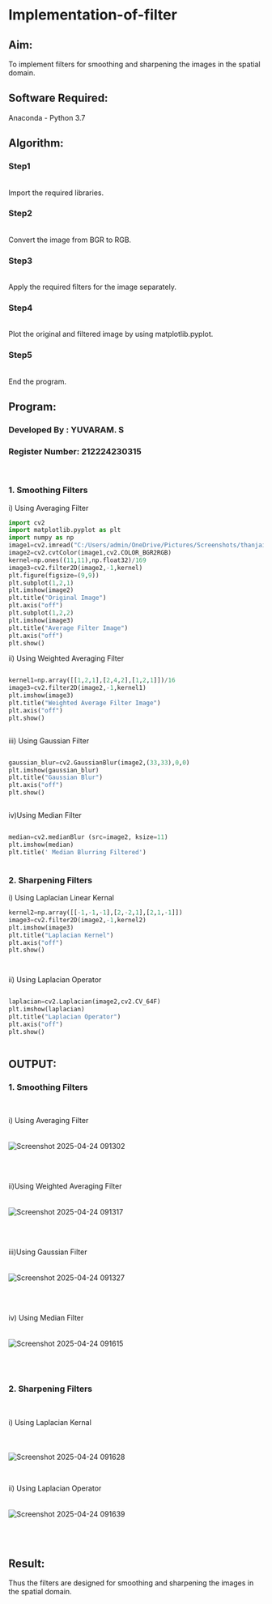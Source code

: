 # Implementation-of-filter
## Aim:
To implement filters for smoothing and sharpening the images in the spatial domain.

## Software Required:
Anaconda - Python 3.7

## Algorithm:
### Step1
</br>
Import the required libraries.
</br> 

### Step2
</br>
Convert the image from BGR to RGB.
</br> 

### Step3
</br>
Apply the required filters for the image separately.
</br> 

### Step4
</br>
Plot the original and filtered image by using matplotlib.pyplot.
</br> 

### Step5
</br>
End the program.
</br> 

## Program:
### Developed By   : YUVARAM. S
### Register Number: 212224230315
</br>

### 1. Smoothing Filters

i) Using Averaging Filter
```Python
import cv2
import matplotlib.pyplot as plt
import numpy as np
image1=cv2.imread("C:/Users/admin/OneDrive/Pictures/Screenshots/thanjai.png")
image2=cv2.cvtColor(image1,cv2.COLOR_BGR2RGB)
kernel=np.ones((11,11),np.float32)/169
image3=cv2.filter2D(image2,-1,kernel)
plt.figure(figsize=(9,9))
plt.subplot(1,2,1)
plt.imshow(image2)
plt.title("Original Image")
plt.axis("off")
plt.subplot(1,2,2)
plt.imshow(image3)
plt.title("Average Filter Image")
plt.axis("off")
plt.show()

```
ii) Using Weighted Averaging Filter
```Python

kernel1=np.array([[1,2,1],[2,4,2],[1,2,1]])/16
image3=cv2.filter2D(image2,-1,kernel1)
plt.imshow(image3)
plt.title("Weighted Average Filter Image")
plt.axis("off")
plt.show()



```
iii) Using Gaussian Filter
```Python

gaussian_blur=cv2.GaussianBlur(image2,(33,33),0,0)
plt.imshow(gaussian_blur)
plt.title("Gaussian Blur")
plt.axis("off")
plt.show()



```
iv)Using Median Filter
```Python

median=cv2.medianBlur (src=image2, ksize=11)
plt.imshow(median)
plt.title(' Median Blurring Filtered')



```

### 2. Sharpening Filters
i) Using Laplacian Linear Kernal
```Python
kernel2=np.array([[-1,-1,-1],[2,-2,1],[2,1,-1]])
image3=cv2.filter2D(image2,-1,kernel2)
plt.imshow(image3)
plt.title("Laplacian Kernel")
plt.axis("off")
plt.show()




```
ii) Using Laplacian Operator
```Python

laplacian=cv2.Laplacian(image2,cv2.CV_64F)
plt.imshow(laplacian)
plt.title("Laplacian Operator")
plt.axis("off")
plt.show()



```

## OUTPUT:
### 1. Smoothing Filters
</br>

i) Using Averaging Filter
</br>
</br>
</br>![Screenshot 2025-04-24 091302](https://github.com/user-attachments/assets/a9aedaf7-e36b-418b-8066-b63fb49a7dae)

</br>
</br>

ii)Using Weighted Averaging Filter
</br>
</br>
</br>![Screenshot 2025-04-24 091317](https://github.com/user-attachments/assets/d32ea197-ec09-41e8-be6d-4b2a7ed17e5e)

</br>
</br>

iii)Using Gaussian Filter
</br>
</br>
</br>![Screenshot 2025-04-24 091327](https://github.com/user-attachments/assets/b4135b3c-319b-4436-ad28-bf6ce4398b4c)

</br>
</br>

iv) Using Median Filter
</br>
</br>
</br>![Screenshot 2025-04-24 091615](https://github.com/user-attachments/assets/02598f6b-a488-4d9c-abcc-261c4fb64b08)

</br>
</br>

### 2. Sharpening Filters
</br>

i) Using Laplacian Kernal
</br>
</br>
</br>
</br>![Screenshot 2025-04-24 091628](https://github.com/user-attachments/assets/a940528c-06a5-4291-851d-f21443f2e4ea)

</br>

ii) Using Laplacian Operator
</br>
</br>
</br>![Screenshot 2025-04-24 091639](https://github.com/user-attachments/assets/249ddce2-e6a4-4824-8621-911fc9d0e931)

</br>
</br>

## Result:
Thus the filters are designed for smoothing and sharpening the images in the spatial domain.
